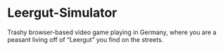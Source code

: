 # Leergut-Simulator
Trashy browser-based video game playing in Germany, where you are a peasant living off of “Leergut” you find on the streets.
